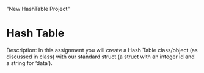 "New HashTable Project"
# Hash Table
Description: In this assignment you will create a Hash Table class/object 
(as discussed in class) with our standard struct (a struct with an integer id and a string for ‘data’).
